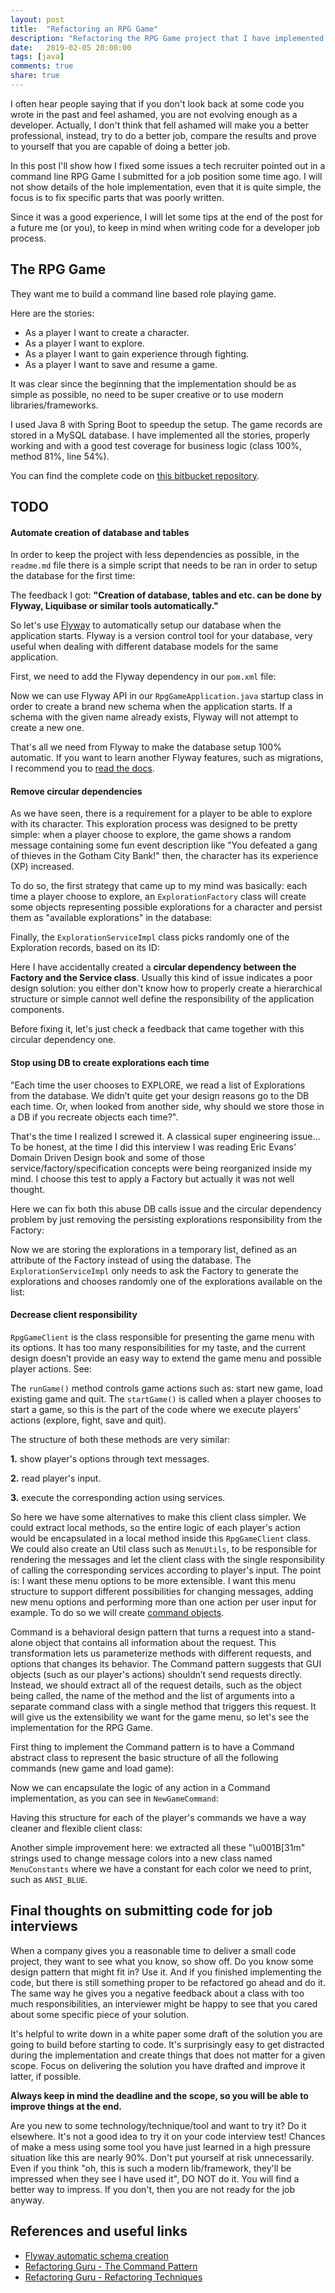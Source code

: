 ```yaml
---
layout: post
title:  "Refactoring an RPG Game"
description: "Refactoring the RPG Game project that I have implemented a time ago for a job interview and documenting some lessons learned."
date:   2019-02-05 20:00:00
tags: [java]
comments: true
share: true
---
```


I often hear people saying that if you don't look back at some code you wrote in the past and feel ashamed, you are not evolving enough as a developer. Actually, I don't think that fell ashamed will make you a better professional, instead, try to do a better job, compare the results and prove to yourself that you are capable of doing a better job.

In this post I'll show how I fixed some issues a tech recruiter pointed out in a command line RPG Game I submitted for a job position some time ago. I will not show details of the hole implementation, even that it is quite simple, the focus is to fix specific parts that was poorly written.

Since it was a good experience, I will let some tips at the end of the post for a future me (or you), to keep in mind when writing code for a developer job process. 

The RPG Game
----

They want me to build a command line based role playing game.

Here are the stories:

- As a player I want to create a character.
- As a player I want to explore.
- As a player I want to gain experience through fighting.
- As a player I want to save and resume a game.

It was clear since the beginning that the implementation should be as simple as possible, no need to be super creative or to use modern libraries/frameworks. 

I used Java 8 with Spring Boot to speedup the setup. The game records are stored in a MySQL database. I have implemented all the stories, properly working and with a good test coverage for business logic (class 100%, method 81%, line 54%).

You can find the complete code on [this bitbucket repository](https://bitbucket.org/andreybleme/rpg-game). 

TODO
----
#### Automate creation of database and tables

In order to keep the project with less dependencies as possible, in the `readme.md` file there is a simple script that needs to be ran in order to setup the database for the first time:

<script src="https://gist.github.com/andreybleme/e5f93d14e9d67ad2f60fa2c2c6d0c7f1.js"></script>

The feedback I got: **"Creation of database, tables and etc. can be done by Flyway, Liquibase or similar tools automatically."**

So let's use [Flyway](https://flywaydb.org/) to automatically setup our database when the application starts. Flyway is a version control tool for your database, very useful when dealing with different database models for the same application.

First, we need to add the Flyway dependency in our `pom.xml` file:


<script src="https://gist.github.com/andreybleme/acb3c63b1c659a1e021717dcdd09b5b8.js"></script>

Now we can use Flyway API in our `RpgGameApplication.java` startup class in order to create a brand new schema when the application starts. If a schema with the given name already exists, Flyway will not attempt to create a new one.

<script src="https://gist.github.com/andreybleme/a29d477eeb975f1b5e66aaf2d304fc98.js"></script>

That's all we need from Flyway to make the database setup 100% automatic. If you want to learn another Flyway features, such as migrations, I recommend you to [read the docs](https://flywaydb.org/getstarted/).

#### Remove circular dependencies

As we have seen, there is a requirement for a player to be able to explore with its character. This exploration process was designed to be pretty simple: when a player choose to explore, the game shows a random message containing some fun event description like "You defeated a gang of thieves in the Gotham City Bank!" then, the character has its experience (XP) increased. 

To do so, the first strategy that came up to my mind was basically: each time a player choose to explore, an `ExplorationFactory` class will create some objects representing possible explorations for a character and persist them as "available explorations" in the database:

<script src="https://gist.github.com/andreybleme/6e049b268c9b3c84e6bcd699b1291b4a.js"></script>

Finally, the `ExplorationServiceImpl` class picks randomly one of the Exploration records, based on its ID:
  
<script src="https://gist.github.com/andreybleme/68a0c6cd22292a1296f13c33664cc4ff.js"></script>

Here I have accidentally created a **circular dependency between the Factory and the Service class**. Usually this kind of issue indicates a poor design solution: you either don't know how to properly create a hierarchical structure or simple cannot well define the responsibility of the application components.

Before fixing it, let's just check a feedback that came together with this circular dependency one.

#### Stop using DB to create explorations each time

"Each time the user chooses to EXPLORE, we read a list of Explorations from the database. We didn’t quite get your design reasons go to the DB each time. Or, when looked from another side, why should we store those in a DB if you recreate objects each time?".

That's the time I realized I screwed it. A classical super engineering issue... To be honest, at the time I did this interview I was reading Eric Evans' Domain Driven Design book and some of those service/factory/specification concepts were being reorganized inside my mind. I choose this test to apply a Factory but actually it was not well thought.

Here we can fix both this abuse DB calls issue and the circular dependency problem by just removing the persisting explorations responsibility from the Factory:

<script src="https://gist.github.com/andreybleme/e02dd2e6a1150bd1247e7f41ae78ae80.js"></script>

Now we are storing the explorations in a temporary list, defined as an attribute of the Factory instead of using the database. The `ExplorationServiceImpl` only needs to ask the Factory to generate the explorations and chooses randomly one of the explorations available on the list:

<script src="https://gist.github.com/andreybleme/eee335f5f7e128d7566a5eb70105ec89.js"></script>

####  Decrease client responsibility 

`RpgGameClient` is the class responsible for presenting the game menu with its options. It has too many responsibilities for my taste, and the current design doesn’t provide an easy way to extend the game menu and possible player actions. See:

<script src="https://gist.github.com/andreybleme/cc0fb5cb6dcd81acf836e4cae873efb9.js"></script>

The `runGame()` method controls game actions such as: start new game, load existing game and quit. The `startGame()` is called when a player chooses to start a game, so this is the part of the code where we execute players' actions (explore, fight, save and quit). 

The structure of both these methods are very similar:
 
**1.** show player's options through text messages.

**2.** read player's input.

**3.** execute the corresponding action using services. 

So here we have some alternatives to make this client class simpler. We could extract local methods, so the entire logic of each player's action would be encapsulated in a local method inside this `RpgGameClient` class. We could also create an Util class such as `MenuUtils`, to be responsible for rendering the messages and let the client class with the single responsibility of calling the corresponding services according to player's input. The point is: I want these menu options to be more extensible. I want this menu structure to support different possibilities for changing messages, adding new menu options and performing more than one action per user input for example. To do so we will create [command objects](https://refactoring.guru/design-patterns/command/java/example).

Command is a behavioral design pattern that turns a request into a stand-alone object that contains all information about the request. This transformation lets us parameterize methods with different requests, and options that changes its behavior. The Command pattern suggests that GUI objects (such as our player's actions) shouldn’t send requests directly. Instead, we should extract all of the request details, such as the object being called, the name of the method and the list of arguments into a separate command class with a single method that triggers this request. It will give us the extensibility we want for the game menu, so let's see the implementation for the RPG Game.

First thing to implement the Command pattern is to have a Command abstract class to represent the basic structure of all the following commands (new game and load game):

<script src="https://gist.github.com/andreybleme/6f4995cc1b0c590f3c1431ddaa1e2ef7.js"></script>

Now we can encapsulate the logic of any action in a Command implementation, as you can see in `NewGameCommand`:

<script src="https://gist.github.com/andreybleme/a63ad1c9a155e4d5a1b9d17f204af842.js"></script>

Having this structure for each of the player's commands we have a way cleaner and flexible client class:

<script src="https://gist.github.com/andreybleme/95441ec039fbf9591f57b71054f3eabe.js"></script>

Another simple improvement here: we extracted all these "\u001B[31m" strings used to change message colors into a new class named `MenuConstants` where we have a constant for each color we need to print, such as `ANSI_BLUE`.

Final thoughts on submitting code for job interviews
----
When a company gives you a reasonable time to deliver a small code project, they want to see what you know, so show off. Do you know some design pattern that might fit in? Use it. And if you finished implementing the code, but there is still something proper to be refactored go ahead and do it.  The same way he gives you a negative feedback about a class with too much responsibilities, an interviewer might be happy to see that you cared about some specific piece of your solution.

It's helpful to write down in a white paper some draft of the solution you are going to build before starting to code. It's surprisingly easy to get distracted during the implementation and create things that does not matter for a given scope. Focus on delivering the solution you have drafted and improve it latter, if possible.

 **Always keep in mind the deadline and the scope, so you will be able to improve things at the end.**

Are you new to some technology/technique/tool and want to try it? Do it elsewhere. It's not a good idea to try it on your code interview test! Chances of make a mess using some tool you have just learned in a high pressure situation like this are nearly 90%. Don't put yourself at risk unnecessarily. Even if you think "oh, this is such a modern lib/framework, they'll be impressed when they see I have used it", DO NOT do it. You will find a better way to impress. If you don't, then you are not ready for the job anyway.



References and useful links
-------------

- [Flyway automatic schema creation](https://dzone.com/articles/flyway-21-released-automatic)
- [Refactoring Guru - The Command Pattern](https://refactoring.guru/design-patterns/command)
- [Refactoring Guru - Refactoring Techniques](https://refactoring.guru/refactoring/techniques)

